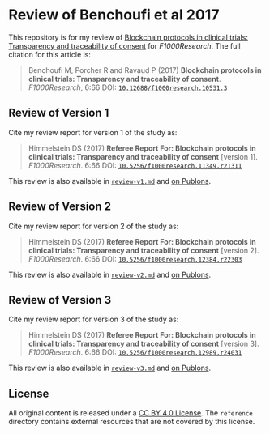 # Review of Benchoufi et al 2017

This repository is for my review of [Blockchain protocols in clinical trials: Transparency and traceability of consent](https://f1000research.com/articles/6-66) for _F1000Research_. The full citation for this article is:

> Benchoufi M, Porcher R and Ravaud P (2017) **Blockchain protocols in clinical trials: Transparency and traceability of consent**. _F1000Research_, 6:66 DOI: [`10.12688/f1000research.10531.3`](https://doi.org/10.12688/f1000research.10531.3)

## Review of Version 1

Cite my review report for version 1 of the study as:

> Himmelstein DS (2017) **Referee Report For: Blockchain protocols in clinical trials: Transparency and traceability of consent** [version 1]. _F1000Research_. 6:66 
DOI: [`10.5256/f1000research.11349.r21311`](https://doi.org/10.5256/f1000research.11349.r21311)

This review is also available in [`review-v1.md`](review-v1.md) and [on Publons](https://publons.com/review/788002/).

## Review of Version 2

Cite my review report for version 2 of the study as:

> Himmelstein DS (2017) **Referee Report For: Blockchain protocols in clinical trials: Transparency and traceability of consent** [version 2]. _F1000Research_. 6:66 
DOI: [`10.5256/f1000research.12384.r22303`](https:doi.org/10.5256/f1000research.12384.r22303)

This review is also available in [`review-v2.md`](review-v2.md) and [on Publons](https://publons.com/review/863899/).

## Review of Version 3

Cite my review report for version 3 of the study as:

> Himmelstein DS (2017) **Referee Report For: Blockchain protocols in clinical trials: Transparency and traceability of consent** [version 3]. _F1000Research_. 6:66 
DOI: [`10.5256/f1000research.12989.r24031`](https:doi.org/10.5256/f1000research.12989.r24031)

This review is also available in [`review-v3.md`](review-v3.md) and [on Publons](https://publons.com/review/1019322/).

## License

All original content is released under a [CC BY 4.0 License](LICENSE.md). The `reference` directory contains external resources that are not covered by this license.
